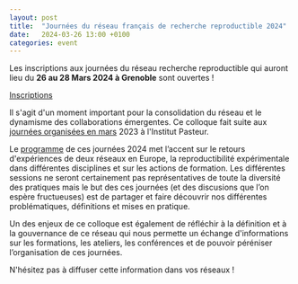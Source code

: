 ```yaml
---
layout: post
title:  "Journées du réseau français de recherche reproductible 2024"
date:   2024-03-26 13:00 +0100
categories: event
---
```


Les inscriptions aux journées du réseau recherche reproductible qui auront lieu du **26 au 28 Mars 2024 à Grenoble** sont ouvertes !

[Inscriptions](https://jrfrr-2024.sciencesconf.org/registration) 

Il s'agit d'un moment important pour la consolidation du réseau et le dynamisme des collaborations émergentes. Ce colloque fait suite aux [journées organisées en mars](https://www.recherche-reproductible.fr/rr-days/) 2023 à l'Institut Pasteur.

Le [programme](https://jrfrr-2024.sciencesconf.org/resource/page/id/1) de ces journées 2024 met l’accent sur le retours d'expériences de deux réseaux en Europe, la reproductibilité expérimentale dans différentes disciplines et sur les actions de formation. Les différentes sessions ne seront certainement pas représentatives de toute la diversité des pratiques mais le but des ces journées (et des discusions que l’on espère fructueuses) est de partager et faire découvrir nos différentes problématiques, définitions et mises en pratique.

Un des enjeux de ce colloque est également de réfléchir à la définition et à la gouvernance de ce réseau qui nous permette un échange d'informations sur les formations, les ateliers, les conférences et de pouvoir péréniser l’organisation de ces journées.


N'hésitez pas à diffuser cette information dans vos réseaux ! 
